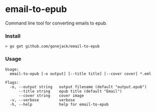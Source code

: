 # email-to-epub

Command line tool for converting emails to epub.

### Install
```shell
> go get github.com/gonejack/email-to-epub
```

### Usage
```
Usage:
  email-to-epub [-o output] [--title title] [--cover cover] *.eml

Flags:
  -o, --output string   output filename (default "output.epub")
      --title string    epub title (default "Email")
      --cover string    cover image
  -v, --verbose         verbose
  -h, --help            help for email-to-epub
```
